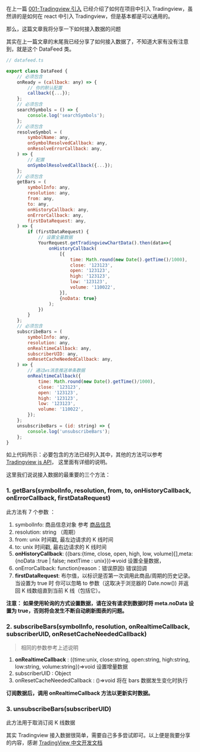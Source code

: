在上一篇 [001-Tradingview 引入](https://github.com/Monty-Ma/blog/blob/master/Tradingview/001-Tradingview%E5%BC%95%E5%85%A5.md) 已经介绍了如何在项目中引入 Tradingview，虽然讲的是如何在 react 中引入 Tradingview，但是基本都是可以通用的。

那么，这篇文章我将分享一下如何接入数据的问题

其实在上一篇文章的末尾我已经分享了如何接入数据了，不知道大家有没有注意到，就是这个 DataFeed 类。

```javascript
// datafeed.ts

export class DataFeed {
	// 必须包含
	onReady = (callback: any) => {
	 	// 你的默认配置
        callback({...});
    };
    // 必须包含
    searchSymbols = () => {
        console.log('searchSymbols');
    };
    // 必须包含
    resolveSymbol = (
        symbolName: any,
        onSymbolResolvedCallback: any,
        onResolveErrorCallback: any,
    ) => {
    	// 配置
        onSymbolResolvedCallback({...});
    };
    // 必须包含
	getBars = (
        symbolInfo: any,
        resolution: any,
        from: any,
        to: any,
        onHistoryCallback: any,
        onErrorCallback: any,
        firstDataRequest: any,
    ) => {
        if (firstDataRequest) {
        	// 设置全量数据
        	YourRequest.getTradingviewChartData().then(data=>{
				onHistoryCallback(
					[{
						time: Math.round(new Date().getTime()/1000),
						close: '123123',
						open: '123123',
						high: '123123',
						low: '123123',
						volume: '110022',
					}],
					{noData: true}
				);
        	})
        }
    };
    // 必须包含
    subscribeBars = (
        symbolInfo: any,
        resolution: any,
        onRealtimeCallback: any,
        subscriberUID: any,
        onResetCacheNeededCallback: any,
    ) => {
    	// 通过ws消息推送单条数据
		onRealtimeCallback({
			time: Math.round(new Date().getTime()/1000),
			close: '123123',
			open: '123123',
			high: '123123',
			low: '123123',
			volume: '110022',
        });
    };
    unsubscribeBars = (id: string) => {
        console.log('unsubscribeBars');
    };
}
```

如上代码所示：必要包含的方法已经列入其中，其他的方法可以参考 [Tradingview js API](https://zlq4863947.gitbook.io/tradingview/3-shu-ju-bang-ding/js-api)，
这里面有详细的说明。

这里我们说说接入数据的最重要的三个方法：

### 1. getBars(symbolInfo, resolution, from, to, onHistoryCallback, onErrorCallback, firstDataRequest)

此方法有 7 个参数 ：

1. symbolInfo: 商品信息对象 参考 [商品信息](https://zlq4863947.gitbook.io/tradingview/3-shu-ju-bang-ding/symbology#%E5%95%86%E5%93%81%E4%BF%A1%E6%81%AF%E7%BB%93%E6%9E%84)
2. resolution: string （周期）
3. from: unix 时间戳, 最左边请求的 K 线时间
4. to: unix 时间戳, 最右边请求的 K 线时间
5. **onHistoryCallback**: ({bars:{time, close, open, high, low, volume}[],meta:{noData :true | false; nextTime : unix}})=>void 设置全量数据，
6. onErrorCallback: function(reason：错误原因) 错误回调
7. **firstDataRequest**: 布尔值，以标识是否第一次调用此商品/周期的历史记录。当设置为 true 时
   你可以忽略 to 参数（这取决于浏览器的 Date.now()) 并返回 K 线数组直到当前 K 线（包括它）。

**注意： 如果使用轮询的方式设置数据，请在没有请求到数据时将 meta.noData 设置为 true，否则将会发生不断自动刷新图表的问题。**

### 2. subscribeBars(symbolInfo, resolution, onRealtimeCallback, subscriberUID, onResetCacheNeededCallback)

> 相同的参数参考上述说明

1. **onRealtimeCallback** : ({time:unix, close:string, open:string, high:string, low:string, volume:string})=>void 设置增量数据
1. subscriberUID : Object
1. onResetCacheNeededCallback : ()=>void 将在 bars 数据发生变化时执行

**订阅数据后，调用 onRealtimeCallback 方法以更新实时数据。**

### 3. unsubscribeBars(subscriberUID)

此方法用于取消订阅 K 线数据

其实 Tradingview 接入数据很简单，需要自己多多尝试即可。以上便是我要分享的内容，感谢 [TradingView 中文开发文档](https://zlq4863947.gitbook.io/tradingview/)
